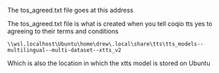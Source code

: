 The tos_agreed.txt file goes at this address

The tos_agreed.txt file is what is created when you tell coqio tts yes to agreeing to their terms and conditions

`\\wsl.localhost\Ubuntu\home\drew\.local\share\tts\tts_models--multilingual--multi-dataset--xtts_v2`

Which is also the location in which the xtts model is stored on Ubuntu

